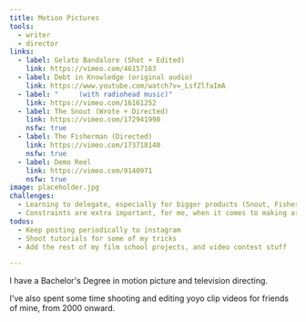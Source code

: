 ```yaml
---
title: Motion Pictures
tools:
  - writer
  - director
links:
  - label: Gelato Bandalore (Shot + Edited)
    link: https://vimeo.com/46157163
  - label: Debt in Knowledge (original audio)
    link: https://www.youtube.com/watch?v=_LsfZlfaImA
  - label: "     (with radiohead music)"
    link: https://vimeo.com/16161252
  - label: The Snout (Wrote + Directed)
    link: https://vimeo.com/172941998
    nsfw: true
  - label: The Fisherman (Directed)
    link: https://vimeo.com/173718140
    nsfw: true
  - label: Demo Reel
    link: https://vimeo.com/9140971
    nsfw: true
image: placeholder.jpg
challenges:
  - Learning to delegate, especially for bigger products (Snout, Fisherman)
  - Constraints are extra important, for me, when it comes to making art! (Yoyo stuff)
todos:
  - Keep posting periodically to instagram
  - Shoot tutorials for some of my tricks
  - Add the rest of my film school projects, and video contest stuff

---
```

I have a Bachelor's Degree in motion picture and television directing.

I've also spent some time shooting and editing yoyo clip videos for friends of mine, from 2000 onward.
